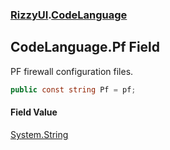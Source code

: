 ### [RizzyUI](RizzyUI 'RizzyUI').[CodeLanguage](RizzyUI.CodeLanguage 'RizzyUI.CodeLanguage')

## CodeLanguage.Pf Field

PF firewall configuration files.

```csharp
public const string Pf = pf;
```

#### Field Value
[System.String](https://docs.microsoft.com/en-us/dotnet/api/System.String 'System.String')
